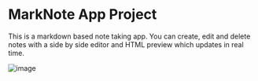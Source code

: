 # MarkNote App Project

This is a markdown based note taking app.
You can create, edit and delete notes with a side by side editor and HTML preview which updates in real time.

![image](https://github.com/markom9822/MarkNote-App_V2/assets/96113848/97ab3fd1-2949-446b-82d9-ac988bc51d30)
